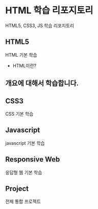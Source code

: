 # HTML 학습 리포지토리
HTML5, CSS3, JS 학습 리포지토리

## HTML5 
HTML 기본 학습

- HTML이란?

개요에 대해서 학습합니다.
-----

## CSS3
CSS 기본 학습

## Javascript
javascript 기본 학습

## Responsive Web
응답형 웹 기본 학습

## Project
전체 통합 프로젝트

